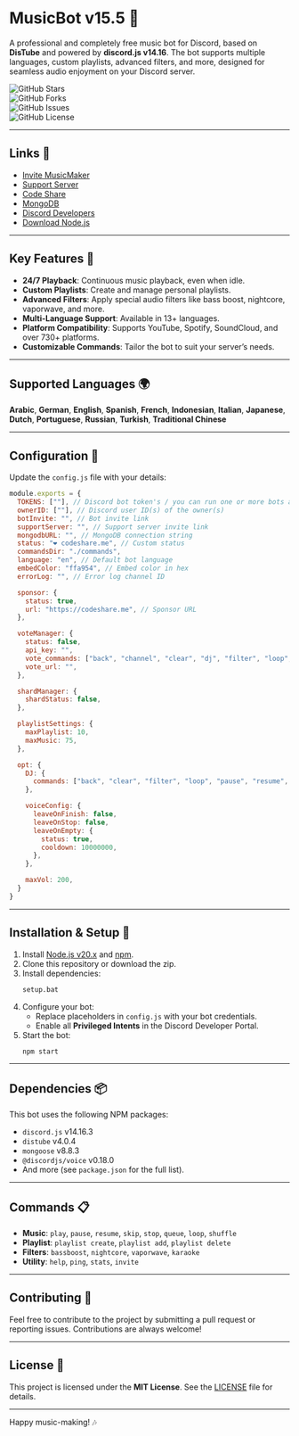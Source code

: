 
# MusicBot v15.5 🎵

A professional and completely free music bot for Discord, based on **DisTube** and powered by **discord.js v14.16**. The bot supports multiple languages, custom playlists, advanced filters, and more, designed for seamless audio enjoyment on your Discord server.

![GitHub Stars](https://img.shields.io/github/stars/umutxyp/musicbot?style=social)  
![GitHub Forks](https://img.shields.io/github/forks/umutxyp/musicbot?style=social)  
![GitHub Issues](https://img.shields.io/github/issues/umutxyp/musicbot)  
![GitHub License](https://img.shields.io/github/license/umutxyp/musicbot)

---

## Links 🔗

- [Invite MusicMaker](https://discord.com/oauth2/authorize?client_id=774043716797071371&permissions=277028620608&scope=applications.commands%20bot)  
- [Support Server](https://discord.gg/SnH6fVk8hJ)  
- [Code Share](https://codeshare.me)
- [MongoDB](https://mongodb.com)  
- [Discord Developers](https://discord.dev)  
- [Download Node.js](https://nodejs.org/)  

---

## Key Features 🌟

- **24/7 Playback**: Continuous music playback, even when idle.  
- **Custom Playlists**: Create and manage personal playlists.  
- **Advanced Filters**: Apply special audio filters like bass boost, nightcore, vaporwave, and more.  
- **Multi-Language Support**: Available in 13+ languages.  
- **Platform Compatibility**: Supports YouTube, Spotify, SoundCloud, and over 730+ platforms.  
- **Customizable Commands**: Tailor the bot to suit your server’s needs.  

---

## Supported Languages 🌍

**Arabic**, **German**, **English**, **Spanish**, **French**, **Indonesian**, **Italian**, **Japanese**, **Dutch**, **Portuguese**, **Russian**, **Turkish**, **Traditional Chinese**

---

## Configuration 🔧

Update the `config.js` file with your details:

```javascript
module.exports = {
  TOKENS: [""], // Discord bot token's / you can run one or more bots at the same time.
  ownerID: [""], // Discord user ID(s) of the owner(s)
  botInvite: "", // Bot invite link
  supportServer: "", // Support server invite link
  mongodbURL: "", // MongoDB connection string
  status: "❤️ codeshare.me", // Custom status
  commandsDir: "./commands", 
  language: "en", // Default bot language
  embedColor: "ffa954", // Embed color in hex
  errorLog: "", // Error log channel ID

  sponsor: {
    status: true,
    url: "https://codeshare.me", // Sponsor URL
  },

  voteManager: {
    status: false, 
    api_key: "", 
    vote_commands: ["back", "channel", "clear", "dj", "filter", "loop", "nowplaying", "pause", "play", "playlist", "queue", "resume", "save", "search", "skip", "stop", "time", "volume"],
    vote_url: "",
  },

  shardManager: {
    shardStatus: false, 
  },

  playlistSettings: {
    maxPlaylist: 10,
    maxMusic: 75,
  },

  opt: {
    DJ: {
      commands: ["back", "clear", "filter", "loop", "pause", "resume", "skip", "stop", "volume", "shuffle"],
    },

    voiceConfig: {
      leaveOnFinish: false,
      leaveOnStop: false,
      leaveOnEmpty: {
        status: true,
        cooldown: 10000000,
      },
    },

    maxVol: 200, 
  }
}
```

---

## Installation & Setup 🚀

1. Install [Node.js v20.x](https://nodejs.org) and [npm](https://www.npmjs.com/).  
2. Clone this repository or download the zip.  
3. Install dependencies:  
   ```bash
   setup.bat
   ```  
4. Configure your bot:  
   - Replace placeholders in `config.js` with your bot credentials.  
   - Enable all **Privileged Intents** in the Discord Developer Portal.  
5. Start the bot:  
   ```bash
   npm start
   ```

---

## Dependencies 📦

This bot uses the following NPM packages:

- `discord.js` v14.16.3  
- `distube` v4.0.4  
- `mongoose` v8.8.3  
- `@discordjs/voice` v0.18.0  
- And more (see `package.json` for the full list).  

---

## Commands 📋

- **Music**: `play`, `pause`, `resume`, `skip`, `stop`, `queue`, `loop`, `shuffle`  
- **Playlist**: `playlist create`, `playlist add`, `playlist delete`  
- **Filters**: `bassboost`, `nightcore`, `vaporwave`, `karaoke`  
- **Utility**: `help`, `ping`, `stats`, `invite`  

---

## Contributing 🤝

Feel free to contribute to the project by submitting a pull request or reporting issues. Contributions are always welcome!

---

## License 📜

This project is licensed under the **MIT License**. See the [LICENSE](LICENSE) file for details.

---

Happy music-making! 🎶

